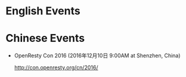 <!---
    @title         Events
    @creator       Yichun Zhang
    @modifier      Yichun Zhang
    @created       2016-11-28 15:58 GMT
    @changes       1
--->


#  English Events

#  Chinese Events
* OpenResty Con 2016 (2016年12月10日 9:00AM at Shenzhen, China)

    http://con.openresty.org/cn/2016/
